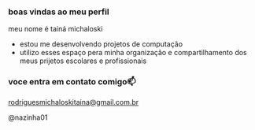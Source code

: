 ### boas vindas ao meu perfil 

meu nome é tainá michaloski 

- estou me desenvolvendo projetos de computação 
- utilizo esses espaço pera minha organização e compartilhamento dos meus prijetos escolares e profissionais 

### voce entra em contato comigo📫

rodriguesmichaloskitaina@gmail.com.br

@nazinha01
